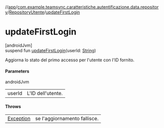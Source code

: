 //[app](../../../index.md)/[com.example.teamsync.caratteristiche.autentificazione.data.repository](../index.md)/[RepositoryUtente](index.md)/[updateFirstLogin](update-first-login.md)

# updateFirstLogin

[androidJvm]\
suspend fun [updateFirstLogin](update-first-login.md)(userId: [String](https://kotlinlang.org/api/latest/jvm/stdlib/kotlin/-string/index.html))

Aggiorna lo stato del primo accesso per l'utente con l'ID fornito.

#### Parameters

androidJvm

| | |
|---|---|
| userId | L'ID dell'utente. |

#### Throws

| | |
|---|---|
| [Exception](https://kotlinlang.org/api/latest/jvm/stdlib/kotlin/-exception/index.html) | se l'aggiornamento fallisce. |
